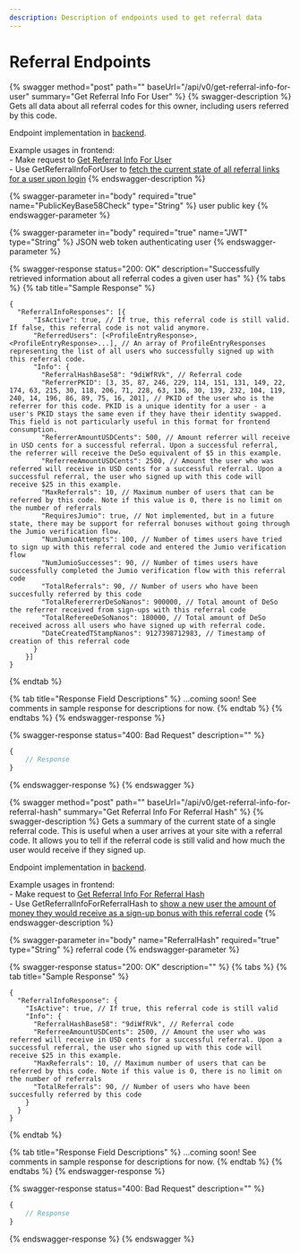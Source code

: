 ```yaml
---
description: Description of endpoints used to get referral data
---
```


# Referral Endpoints

{% swagger method="post" path="" baseUrl="/api/v0/get-referral-info-for-user" summary="Get Referral Info For User" %}
{% swagger-description %}
Gets all data about all referral codes for this owner, including users referred by this code.

Endpoint implementation in [backend](https://github.com/deso-protocol/backend/blob/709cbfbc62cf3a0e6d56c393e555fc277c93fb76/routes/referrals.go#L23).

Example usages in frontend:\
&#x20; \- Make request to [Get Referral Info For User](https://github.com/deso-protocol/frontend/blob/e006beb72867f6d48a78adb1d126c66144a4298c/src/app/backend-api.service.ts#L2073)\
&#x20; \- Use GetReferralInfoForUser to [fetch the current state of all referral links for a user upon login](https://github.com/deso-protocol/frontend/blob/e006beb72867f6d48a78adb1d126c66144a4298c/src/app/global-vars.service.ts#L328)
{% endswagger-description %}

{% swagger-parameter in="body" required="true" name="PublicKeyBase58Check" type="String" %}
user public key
{% endswagger-parameter %}

{% swagger-parameter in="body" required="true" name="JWT" type="String" %}
JSON web token authenticating user
{% endswagger-parameter %}

{% swagger-response status="200: OK" description="Successfully retrieved information about all referral codes a given user has" %}
{% tabs %}
{% tab title="Sample Response" %}
```json5
{
  "ReferralInfoResponses": [{
      "IsActive": true, // If true, this referral code is still valid. If false, this referral code is not valid anymore.
      "ReferredUsers": [<ProfileEntryResponse>, <ProfileEntryResponse>...], // An array of ProfileEntryResponses representing the list of all users who successfully signed up with this referral code.
      "Info": {
        "ReferralHashBase58": "9diWfRVk", // Referral code
        "ReferrerPKID": [3, 35, 87, 246, 229, 114, 151, 131, 149, 22, 174, 63, 215, 30, 118, 206, 71, 228, 63, 136, 30, 139, 232, 104, 119, 240, 14, 196, 86, 89, 75, 16, 201], // PKID of the user who is the referrer for this code. PKID is a unique identity for a user - a user's PKID stays the same even if they have their identity swapped. This field is not particularly useful in this format for frontend consumption.
        "ReferrerAmountUSDCents": 500, // Amount referrer will receive in USD cents for a successful referral. Upon a successful referral, the referrer will receive the DeSo equivalent of $5 in this example. 
        "ReferreeAmountUSDCents": 2500, // Amount the user who was referred will receive in USD cents for a successful referral. Upon a successful referral, the user who signed up with this code will receive $25 in this example.
        "MaxReferrals": 10, // Maximum number of users that can be referred by this code. Note if this value is 0, there is no limit on the number of referrals
        "RequiresJumio": true, // Not implemented, but in a future state, there may be support for referral bonuses without going through the Jumio verification flow.
        "NumJumioAttempts": 100, // Number of times users have tried to sign up with this referral code and entered the Jumio verification flow
        "NumJumioSuccesses": 90, // Number of times users have successfully completed the Jumio verification flow with this referral code
        "TotalReferrals": 90, // Number of users who have been succesfully referred by this code
        "TotalRefererrerDeSoNanos": 900000, // Total amount of DeSo the referrer received from sign-ups with this referral code
        "TotalRefereeDeSoNanos": 180000, // Total amount of DeSo received across all users who have signed up with referral code.
        "DateCreatedTStampNanos": 9127398712983, // Timestamp of creation of this referral code
      }
    }]
}
```
{% endtab %}

{% tab title="Response Field Descriptions" %}
...coming soon! See comments in sample response for descriptions for now.
{% endtab %}
{% endtabs %}
{% endswagger-response %}

{% swagger-response status="400: Bad Request" description="" %}
```javascript
{
    // Response
}
```
{% endswagger-response %}
{% endswagger %}

{% swagger method="post" path="" baseUrl="/api/v0/get-referral-info-for-referral-hash" summary="Get Referral Info For Referral Hash" %}
{% swagger-description %}
Gets a summary of the current state of a single referral code. This is useful when a user arrives at your site with a referral code. It allows you to tell if the referral code is still valid and how much the user would receive if they signed up.

Endpoint implementation in [backend](https://github.com/deso-protocol/backend/blob/709cbfbc62cf3a0e6d56c393e555fc277c93fb76/routes/referrals.go#L77).

Example usages in frontend:\
&#x20; \- Make request to [Get Referral Info For Referral Hash](https://github.com/deso-protocol/frontend/blob/e006beb72867f6d48a78adb1d126c66144a4298c/src/app/backend-api.service.ts#L2079)\
&#x20; \- Use GetReferralInfoForReferralHash to [show a new user the amount of money they would receive as a sign-up bonus with this referral code](https://github.com/deso-protocol/frontend/blob/e006beb72867f6d48a78adb1d126c66144a4298c/src/app/global-vars.service.ts#L1184)
{% endswagger-description %}

{% swagger-parameter in="body" name="ReferralHash" required="true" type="String" %}
referral code
{% endswagger-parameter %}

{% swagger-response status="200: OK" description="" %}
{% tabs %}
{% tab title="Sample Response" %}
```json5
{
  "ReferralInfoResponse": {
    "IsActive": true, // If true, this referral code is still valid
    "Info": {
      "ReferralHashBase58": "9diWfRVk", // Referral code
      "ReferreeAmountUSDCents": 2500, // Amount the user who was referred will receive in USD cents for a successful referral. Upon a successful referral, the user who signed up with this code will receive $25 in this example.
      "MaxReferrals": 10, // Maximum number of users that can be referred by this code. Note if this value is 0, there is no limit on the number of referrals
      "TotalReferrals": 90, // Number of users who have been succesfully referred by this code
    }
  }
}
```
{% endtab %}

{% tab title="Response Field Descriptions" %}
...coming soon! See comments in sample response for descriptions for now.
{% endtab %}
{% endtabs %}
{% endswagger-response %}

{% swagger-response status="400: Bad Request" description="" %}
```javascript
{
    // Response
}
```
{% endswagger-response %}
{% endswagger %}
